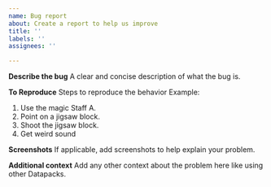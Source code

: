 ```yaml
---
name: Bug report
about: Create a report to help us improve
title: ''
labels: ''
assignees: ''

---
```


**Describe the bug**
A clear and concise description of what the bug is.

**To Reproduce**
Steps to reproduce the behavior Example:
1. Use the magic Staff A.
2. Point on a jigsaw block.
3. Shoot the jigsaw block.
4. Get weird sound

**Screenshots**
If applicable, add screenshots to help explain your problem.

**Additional context**
Add any other context about the problem here like using other Datapacks.
